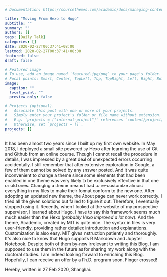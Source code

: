 ```yaml
---
# Documentation: https://sourcethemes.com/academic/docs/managing-content/

title: "Moving From Hexo to Hugo"
subtitle: ""
summary: ""
authors: []
tags: [Daily Talk]
categories: []
date: 2020-02-27T00:37:41+08:00
lastmod: 2020-02-27T00:37:41+08:00
featured: false
draft: false

# Featured image
# To use, add an image named `featured.jpg/png` to your page's folder.
# Focal points: Smart, Center, TopLeft, Top, TopRight, Left, Right, BottomLeft, Bottom, BottomRight.
image:
  caption: ""
  focal_point: ""
  preview_only: false

# Projects (optional).
#   Associate this post with one or more of your projects.
#   Simply enter your project's folder or file name without extension.
#   E.g. `projects = ["internal-project"]` references `content/project/deep-learning/index.md`.
#   Otherwise, set `projects = []`.
projects: []
---
```


It has been almost two years since I built up my first own website. In May 2018, I deployed a small site powered by Hexo after learning the use of Git and Github from an online course. Though I cannot recall the procedure in details, I was impressed by a great deal of unexpected errors occurring accidentally. I still remember that after extensive exploration in Google, a few of them cannot be solved by any answer posted. And it was quite inconvenient to change a theme since some elements that had been enabled in one theme was very likely to be exclusively effective in that one or old ones. Changing a theme means I had to re-customize almost everything in my files to make their format conform to the new one. After adopting an updated new theme, the About page can never work correctly. I tried all the given solutions but failed to figure it out. Therefore, I eventually stopped using it. Recently, when I looked at the website of my prospective supervisor, I learned about Hugo. I have to say this framework seems much much easier than the Hexo (*probably Hexo improved a lot now*). And the theme, Academic, created by MIT is quite nice. The syntax in files is very user-friendly, providing rather detailed introduction and explanations. Customization is also easy. MIT gives instruction patiently and thoroughly. It's also nice to know that Hugo supports R Markdown and Jupyter Notebook. Despite both of them by-now irrelevant to writing this Blog, I am supposed to use them in the future as for sharing my work along with the doctoral studies. I am indeed looking forward to enriching this Blog. Hopefully, I can receive an offer by a Ph.D. program soon. Finger crossed!



Hereby, written in 27 Feb 2020, Shanghai.